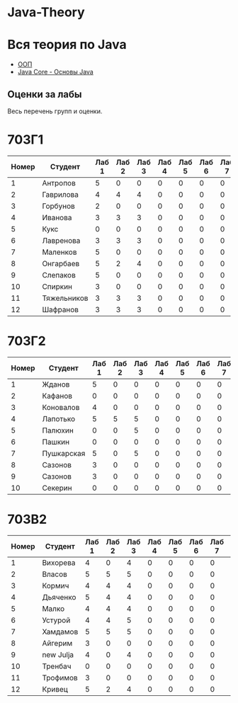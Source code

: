 # Java-Theory

# Вся теория по Java

+ [ООП](OOP.md)
+ [Java Core - Основы Java](java-core.md)


## Оценки за лабы

Весь перечень групп и оценки.

# 703Г1

| Номер | Студент  | Лаб 1 |  Лаб 2 |  Лаб 3 |  Лаб 4 |  Лаб 5 |  Лаб 6 |  Лаб 7 |  Лаб 8 |  Лаб 9 |  Лаб 10 |  Лаб 11 |  Лаб 12 |  Лаб 13 |  Лаб 14 |  Лаб 15 |  
| ------------- | ------------- | ------------- | ------------- | ------------- | ------------- | ------------- | ------------- | ------------- | ------------- | ------------- | ------------- | ------------- | ------------- | ------------- | ------------- | ------------- |
|1| Антропов  | 5 | 0| 0 | 0| 0 |0 |  0|0 | 0 |0 | 0 |0 |0  | 0| 0 |
|2| Гаврилова   | 4 | 4 | 4 | 0| 0 |0 |  0|0 | 0 |0 | 0 |0 |0  | 0| 0 |
|3| Горбунов  | 2 | 0| 0 | 0| 0 |0 |  0|0 | 0 |0 | 0 |0 |0  | 0| 0 |
|4| Иванова  | 3 | 3| 3 | 0| 0 |0 |  0|0 | 0 |0 | 0 |0 |0  | 0| 0 |
|5| Кукс  | 0 | 0| 0 | 0| 0 |0 |  0|0 | 0 |0 | 0 |0 |0  | 0| 0 |
|6| Лавренова  | 3 | 3| 3 | 0| 0 |0 |  0|0 | 0 |0 | 0 |0 |0  | 0| 0 |
|7| Маленков  | 5 | 0| 0 | 0| 0 |0 |  0|0 | 0 |0 | 0 |0 |0  | 0| 0 |
|8| Онгарбаев  | 5 | 2 | 4 | 0| 0 |0 |  0|0 | 0 |0 | 0 |0 |0  | 0| 0 |
|9| Слепаков  | 5 | 0| 0 | 0| 0 |0 |  0|0 | 0 |0 | 0 |0 |0  | 0| 0 |
|10| Спиркин  | 3 | 0| 0 | 0| 0 |0 |  0|0 | 0 |0 | 0 |0 |0  | 0| 0 |
|11| Тяжельников  | 3 | 3| 3 | 0| 0 |0 |  0|0 | 0 |0 | 0 |0 |0  | 0| 0 |
|12| Шафранов  | 3 | 3| 3 | 0| 0 |0 |  0|0 | 0 |0 | 0 |0 |0  | 0| 0 |

# 703Г2

| Номер | Студент  | Лаб 1 |  Лаб 2 |  Лаб 3 |  Лаб 4 |  Лаб 5 |  Лаб 6 |  Лаб 7 |  Лаб 8 |  Лаб 9 |  Лаб 10 |  Лаб 11 |  Лаб 12 |  Лаб 13 |  Лаб 14 |  Лаб 15 |  
| ------------- | ------------- | ------------- | ------------- | ------------- | ------------- | ------------- | ------------- | ------------- | ------------- | ------------- | ------------- | ------------- | ------------- | ------------- | ------------- | ------------- |
|1| Жданов  | 5 | 0| 0 | 0| 0 |0 |  0|0 | 0 |0 | 0 |0 |0  | 0| 0 |
|2| Кафанов   | 0 | 0| 0 | 0| 0 |0 |  0|0 | 0 |0 | 0 |0 |0  | 0| 0 |
|3| Коновалов  | 4 | 0| 0 | 0| 0 |0 |  0|0 | 0 |0 | 0 |0 |0  | 0| 0 |
|4| Лапотько  | 5 | 5| 5 | 0| 0 |0 |  0|0 | 0 |0 | 0 |0 |0  | 0| 0 |
|5| Палюхин  | 0 | 0| 5 | 0| 0 |0 |  0|0 | 0 |0 | 0 |0 |0  | 0| 0 |
|6| Пашкин  | 0 | 0| 0 | 0| 0 |0 |  0|0 | 0 |0 | 0 |0 |0  | 0| 0 |
|7| Пушкарская  | 5 | 0| 5 | 0| 0 |0 |  0|0 | 0 |0 | 0 |0 |0  | 0| 0 |
|8| Сазонов  | 3 | 0| 0 | 0| 0 |0 |  0|0 | 0 |0 | 0 |0 |0  | 0| 0 |
|9| Сазонов  | 3 | 0| 0 | 0| 0 |0 |  0|0 | 0 |0 | 0 |0 |0  | 0| 0 |
|10| Секерин  | 0 | 0| 0 | 0| 0 |0 |  0|0 | 0 |0 | 0 |0 |0  | 0| 0 |


# 703В2

| Номер | Студент  | Лаб 1 |  Лаб 2 |  Лаб 3 |  Лаб 4 |  Лаб 5 |  Лаб 6 |  Лаб 7 |  Лаб 8 |  Лаб 9 |  Лаб 10 |  Лаб 11 |  Лаб 12 |  Лаб 13 |  Лаб 14 |  Лаб 15 |  
| ------------- | ------------- | ------------- | ------------- | ------------- | ------------- | ------------- | ------------- | ------------- | ------------- | ------------- | ------------- | ------------- | ------------- | ------------- | ------------- | ------------- |
|1| Вихорева  | 4 | 0| 4 | 0| 0 |0 |  0|0 | 0 |0 | 0 |0 |0  | 0| 0 |
|2| Власов   | 5 | 5 | 5 | 0| 0 |0 |  0|0 | 0 |0 | 0 |0 |0  | 0| 0 |
|3| Кормич  | 4 |4 | 4 | 0| 0 |0 |  0|0 | 0 |0 | 0 |0 |0  | 0| 0 |
|4| Дьяченко  | 5 | 4| 4 | 0| 0 |0 |  0|0 | 0 |0 | 0 |0 |0  | 0| 0 |
|5| Малко  | 4 | 4 | 4 | 0| 0 |0 |  0|0 | 0 |0 | 0 |0 |0  | 0| 0 |
|6| Устурой  | 4 | 4| 5 | 0| 0 |0 |  0|0 | 0 |0 | 0 |0 |0  | 0| 0 |
|7| Хамдамов  | 5 | 5 | 5 | 0| 0 |0 |  0|0 | 0 |0 | 0 |0 |0  | 0| 0 |
|8| Айгерим  | 3 | 0| 0 | 0| 0 |0 |  0|0 | 0 |0 | 0 |0 |0  | 0| 0 |
|9| new Julja  | 4 | 0| 4 | 0| 0 |0 |  0|0 | 0 |0 | 0 |0 |0  | 0| 0 |
|10| Тренбач  | 0 | 0| 0 | 0| 0 |0 |  0|0 | 0 |0 | 0 |0 |0  | 0| 0 |
|11| Трофимов  | 3 | 0| 0 | 0| 0 |0 |  0|0 | 0 |0 | 0 |0 |0  | 0| 0 |
|12| Кривец  | 5 | 2| 4 | 0| 0 |0 |  0|0 | 0 |0 | 0 |0 |0  | 0| 0 |
